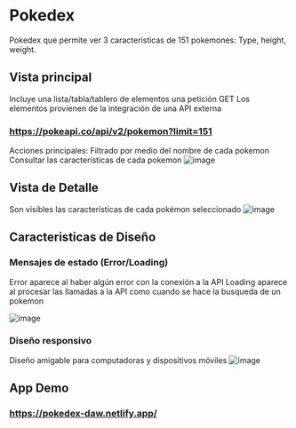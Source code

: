 # Pokedex

Pokedex que permite ver 3 características de 151  pokemones:
Type, height, weight.

## Vista principal

Incluye una lista/tabla/tablero de elementos una petición GET 
Los elementos provienen de la integración de una API externa 
### https://pokeapi.co/api/v2/pokemon?limit=151
Acciones principales: 
Filtrado por medio del nombre de cada pokemon
Consultar las características de cada pokemon
![image](https://user-images.githubusercontent.com/36935788/143145332-d16559c1-d89e-4e6e-a928-8ced5d34a6f8.png)

## Vista de Detalle

Son visibles las características de cada pokémon seleccionado 
![image](https://user-images.githubusercontent.com/36935788/143145420-f84cc9a4-d135-451a-9370-68e2db641dad.png)

## Caracteristicas de Diseño

### Mensajes de estado (Error/Loading)
Error aparece al haber algún error con la conexión a la API
Loading aparece al procesar las llamadas a la API como cuando se hace la busqueda de un pokemon

![image](https://user-images.githubusercontent.com/36935788/143145758-0c50a5bf-38ed-4784-b872-6738cbce2e62.png)

### Diseño responsivo
Diseño amigable para computadoras y dispositivos móviles
![image](https://user-images.githubusercontent.com/36935788/143146042-b9917e59-7955-47c7-883a-c2edfd95601e.png)

## App Demo
### https://pokedex-daw.netlify.app/
